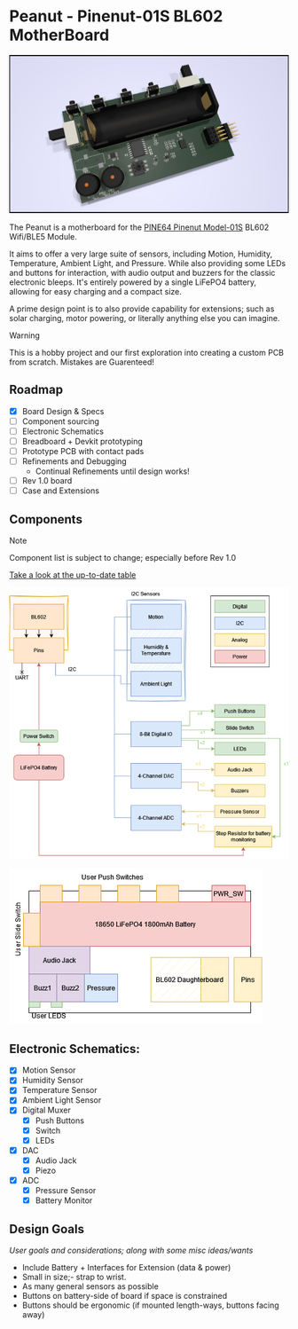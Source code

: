 # Peanut - Pinenut-01S BL602 MotherBoard

![](./Hardware/Peanut.png)


The Peanut is a motherboard for the [PINE64 Pinenut Model-01S](https://pine64.com/product/pinenut-model01s-wifi-ble5-module/) BL602 Wifi/BLE5 Module.

It aims to offer a very large suite of sensors, including Motion, Humidity, Temperature, Ambient Light, and Pressure. While also providing some LEDs and buttons for interaction, with audio output and buzzers for the classic electronic bleeps. It's entirely powered by a single LiFePO4 battery, allowing for easy charging and a compact size.

A prime design point is to also provide capability for extensions; such as solar charging, motor powering, or literally anything else you can imagine.


> [!WARNING]
> This is a hobby project and our first exploration into creating a custom PCB from scratch. Mistakes are Guarenteed!

## Roadmap

- [x] Board Design & Specs
- [ ] Component sourcing
- [ ] Electronic Schematics
- [ ] Breadboard + Devkit prototyping
- [ ] Prototype PCB with contact pads
- [ ] Refinements and Debugging
	- Continual Refinements until design works!
- [ ] Rev 1.0 board
- [ ] Case and Extensions

## Components

> [!NOTE]
> Component list is subject to change; especially before Rev 1.0

[Take a look at the up-to-date table](https://github.com/WYVERN2742/Peanut/issues/3)

![](./doc/img/Components.drawio.png)

![](./doc/img/board-layout.drawio.png)


## Electronic Schematics:

- [x] Motion Sensor
- [x] Humidity Sensor
- [x] Temperature Sensor
- [x] Ambient Light Sensor
- [x] Digital Muxer
	- [x] Push Buttons
	- [x] Switch
	- [x] LEDs
- [x] DAC
	- [x] Audio Jack
	- [x] Piezo
- [x] ADC
	- [x] Pressure Sensor
	- [x] Battery Monitor

## Design Goals

*User goals and considerations; along with some misc ideas/wants*
- Include Battery + Interfaces for Extension (data & power)
- Small in size;- strap to wrist.
- As many general sensors as possible
- Buttons on battery-side of board if space is constrained
- Buttons should be ergonomic (if mounted length-ways, buttons facing away) 

